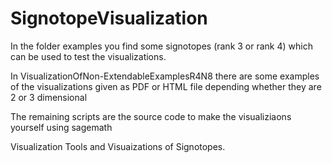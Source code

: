 # SignotopeVisualization

In the folder examples you find some signotopes (rank 3 or rank 4) which can be used to test the visualizations. 

In VisualizationOfNon-ExtendableExamplesR4N8 there are some examples of the visualizations given as PDF or HTML file depending whether they are 2 or 3 dimensional

The remaining scripts are the source code to make the visualiziaons yourself using sagemath

Visualization Tools and Visuaizations of Signotopes. 
